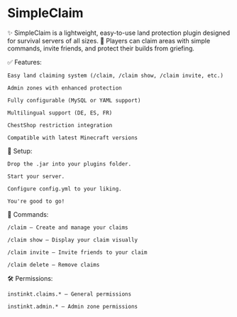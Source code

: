# SimpleClaim
✨ SimpleClaim is a lightweight, easy-to-use land protection plugin designed for survival servers of all sizes. 
🧱 Players can claim areas with simple commands, invite friends, and protect their builds from griefing.

✅ Features:

    Easy land claiming system (/claim, /claim show, /claim invite, etc.)

    Admin zones with enhanced protection

    Fully configurable (MySQL or YAML support)

    Multilingual support (DE, ES, FR)

    ChestShop restriction integration

    Compatible with latest Minecraft versions

🔧 Setup:

    Drop the .jar into your plugins folder.

    Start your server.

    Configure config.yml to your liking.

    You're good to go!

💬 Commands:

    /claim — Create and manage your claims

    /claim show — Display your claim visually

    /claim invite — Invite friends to your claim

    /claim delete — Remove claims

🛠️ Permissions:

    instinkt.claims.* — General permissions

    instinkt.admin.* — Admin zone permissions
